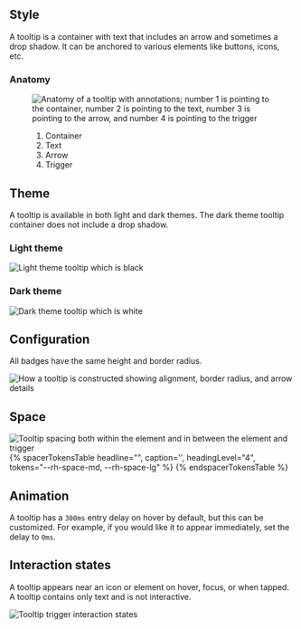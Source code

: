 ## Style 

A tooltip is a container with text that includes an arrow and sometimes a drop shadow. It can be anchored to various elements like buttons, icons, etc.


### Anatomy 
<figure>
  <uxdot-example width-adjustment="274px">
    <img src="{{ '../tooltip-anatomy.png' | url }}" alt="Anatomy of a tooltip with annotations; number 1 is pointing to the container, number 2 is pointing to the text, number 3 is pointing to the arrow, and number 4 is pointing to the trigger">
  </uxdot-example>
  <figcaption>
    <ol>
      <li>Container</li>
      <li>Text</li>
      <li>Arrow</li>
      <li>Trigger</li>
    </ol>
  </figcaption>
</figure>


## Theme 

A tooltip is available in both light and dark themes. The dark theme tooltip container does not include a drop shadow.


### Light theme 

<uxdot-example width-adjustment="230px">
  <img src="{{ '../tooltip-theme-light.png' | url }}" alt="Light theme tooltip which is black">
</uxdot-example>


### Dark theme 

<uxdot-example color-palette="darkest" width-adjustment="230px">
  <img src="{{ '../tooltip-theme-dark.png' | url }}" alt="Dark theme tooltip which is white">
</uxdot-example>


## Configuration 

All badges have the same height and border radius.

<uxdot-example width-adjustment="230px">
  <img src="{{ '../tooltip-configuration.png' | url }}" alt="How a tooltip is constructed showing alignment, border radius, and arrow details">
</uxdot-example>


## Space 

<uxdot-example width-adjustment="230px">
  <img src="{{ '../tooltip-space.png' | url }}" alt="Tooltip spacing both within the element and in between the element and trigger">
</uxdot-example>

<rh-table>
  {% spacerTokensTable 
    headline="",
    caption='',
    headingLevel="4",
    tokens="--rh-space-md, --rh-space-lg" %}
  {% endspacerTokensTable %}
</rh-table>


## Animation 

A tooltip has a `300ms` entry delay on hover by default, but this can be customized. For example, if you would like it to appear immediately, set the delay to `0ms`.


## Interaction states 

A tooltip appears near an icon or element on hover, focus, or when tapped. A tooltip contains only text and is not interactive.

<uxdot-example width-adjustment="805px">
  <img src="{{ '../tooltip-interaction-states.png' | url }}" alt="Tooltip trigger interaction states">
</uxdot-example>
